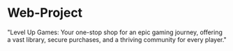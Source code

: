# Web-Project
"Level Up Games: Your one-stop shop for an epic gaming journey, offering a vast library, secure purchases, and a thriving community for every player."
